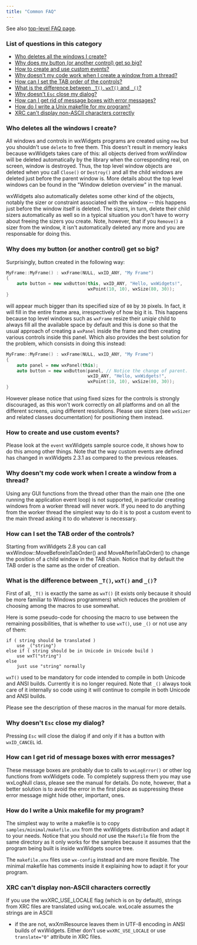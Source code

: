 ```yaml
---
title: "Common FAQ"
---
```


See also [top-level FAQ page](/docs/faq/).

### List of questions in this category

*   [Who deletes all the windows I create?](#windelete)
*   [Why does my button (or another control) get so big?](#tlwchildresize)
*   [How to create and use custom events?](#custevent)
*   [Why doesn't my code work when I create a window from a thread?](#guithread)
*   [How can I set the TAB order of the controls?](#taborder)
*   [What is the difference between `_T()`, `wxT()` and `_()`?](#wxtmacro)
*   [Why doesn't `Esc` close my dialog?](#escdlg)
*   [How can I get rid of message boxes with error messages?](#lognull)
*   [How do I write a Unix makefile for my program?](#makefile)
*   [XRC can't display non-ASCII characters correctly](#xrclocale)

<a name="windelete"></a>

### Who deletes all the windows I create?

All windows and controls in wxWidgets programs are created using `new` but you
shouldn't use `delete` to free them. This doesn't result in memory leaks
because wxWidgets takes care of this: all objects derived from wxWindow will be
deleted automatically by the library when the corresponding real, on screen,
window is destroyed. Thus, the top level window objects are deleted when you
call `Close()` or `Destroy()` and all the child windows are deleted just before
the parent window is. More details about the top level windows can be found in
the "Window deletion overview" in the manual.

wxWidgets also automatically deletes some other kind of the objects, notably
the sizer or constraint associated with the window -- this happens just before
the window itself is deleted. The sizers, in turn, delete their child sizers
automatically as well so in a typical situation you don't have to worry about
freeing the sizers you create. Note, however, that if you `Remove()` a sizer
from the window, it isn't automatically deleted any more and you are
responsable for doing this.


<a name="tlwchildresize"></a>

### Why does my button (or another control) get so big?

Surprisingly, button created in the following way:

```cpp
MyFrame::MyFrame() : wxFrame(NULL, wxID_ANY, "My Frame")
{
    auto button = new wxButton(this, wxID_ANY, "Hello, wxWidgets!",
                               wxPoint(10, 10), wxSize(80, 30));
}
```

will appear much bigger than its specified size of `80` by `30` pixels. In
fact, it will fill in the entire frame area, irrespectively of how big it is.
This happens because top level windows such as `wxFrame` resize their _uniqie_
child to always fill all the available space by default and this is done so
that the usual approach of creating a `wxPanel` inside the frame and then
creating various controls inside this panel. Which also provides the best
solution for the problem, which consists in doing this instead:

```cpp
MyFrame::MyFrame() : wxFrame(NULL, wxID_ANY, "My Frame")
{
    auto panel = new wxPanel(this);
    auto button = new wxButton(panel, // Notice the change of parent.
                               wxID_ANY, "Hello, wxWidgets!",
                               wxPoint(10, 10), wxSize(80, 30));
}
```

However please notice that using fixed sizes for the controls is strongly
discouraged, as this won't work correctly on all platforms and on all the
different screens, using different resolutions. Please use sizers (see
`wxSizer` and related classes documentation) for positioning them instead.


<a name="custevent"></a>

### How to create and use custom events?

Please look at the `event` wxWidgets sample source code, it shows how to do
this among other things. Note that the way custom events are defined has
changed in wxWidgets 2.3.1 as compared to the previous releases.

<a name="guithread"></a>

### Why doesn't my code work when I create a window from a thread?

Using any GUI functions from the thread other than the main one (the one
running the application event loop) is not supported, in particular creating
windows from a worker thread will never work. If you need to do anything from
the worker thread the simplest way to do it is to post a custom event to the
main thread asking it to do whatever is necessary.

<a name="taborder"></a>

### How can I set the TAB order of the controls?

Starting from wxWidgets 2.8 you can call wxWindow::MoveBeforeInTabOrder() and
MoveAfterInTabOrder() to change the position of a child window in the TAB
chain. Notice that by default the TAB order is the same as the order of
creation.

<a name="wxtmacro"></a>

### What is the difference between `_T()`, `wxT()` and `_()`?

First of all, `_T()` is exactly the same as `wxT()` (it exists only because it
should be more familiar to Windows programmers) which reduces the problem of
choosing among the macros to use somewhat.

Here is some pseudo-code for choosing the macro to use between the remaining
possibilities, that is whether to use `wxT()`, use `_()` or not use any of
them:

    if ( string should be translated )
        use _("string")
    else if ( string should be in Unicode in Unicode build )
        use wxT("string")
    else
        just use "string" normally

`wxT()` used to be mandatory for code intended to compile in both Unicode and
ANSI builds. Currently it is no longer required. Note that `_()` always took
care of it internally so code using it will continue to compile in both
Unicode and ANSI builds.

Please see the description of these macros in the manual for more details.

<a name="escdlg"></a>

### Why doesn't `Esc` close my dialog?

Pressing `Esc` will close the dialog if and only if it has a button with
`wxID_CANCEL` id.

<a name="lognull"></a>

### How can I get rid of message boxes with error messages?

These message boxes are probably due to calls to `wxLogError()` or other log
functions from wxWidgets code. To completely suppress them you may use
wxLogNull class, please see the manual for details. Do note, however, that a
better solution is to avoid the error in the first place as suppressing these
error message might hide other, important, ones.

<a name="makefile"></a>

### How do I write a Unix makefile for my program?

The simplest way to write a makefile is to copy `samples/minimal/makefile.unx`
from the wxWidgets distribution and adapt it to your needs. Notice that you
should _not_ use the `Makefile` file from the same directory as it only works
for the samples because it assumes that the program being built is inside
wxWidgets source tree.

The `makefile.unx` files use `wx-config` instead and are more flexible. The
minimal makefile has comments inside it explaining how to adapt it for your
program.

<a name="xrclocale"></a>

### XRC can't display non-ASCII characters correctly

If you use the wxXRC_USE_LOCALE flag (which is on by default), strings from XRC
files are translated using wxLocale. wxLocale assumes the strings are in ASCII
- if the are not, wxXmlResource leaves them in UTF-8 encoding in ANSI builds of
wxWidgets. Either don't use `wxXRC_USE_LOCALE` or use `translate="0"` attribute
in XRC files.
